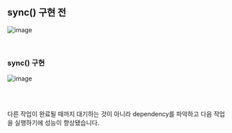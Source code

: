 ## sync() 구현 전
![image](https://github.com/audrb1999/CS149_assignment/assets/68139415/b88619b1-3422-40a8-83ea-72cfa1c704aa)

</br>

### sync() 구현
![image](https://github.com/audrb1999/CS149_assignment/assets/68139415/eb781d9a-f943-4b19-9e5d-2cd9a1958b4c)



</br>
</br>

다른 작업이 완료될 때까지 대기하는 것이 아니라 dependency를 파악하고 다음 작업을 실행하기에 성능이 향상됐습니다.

